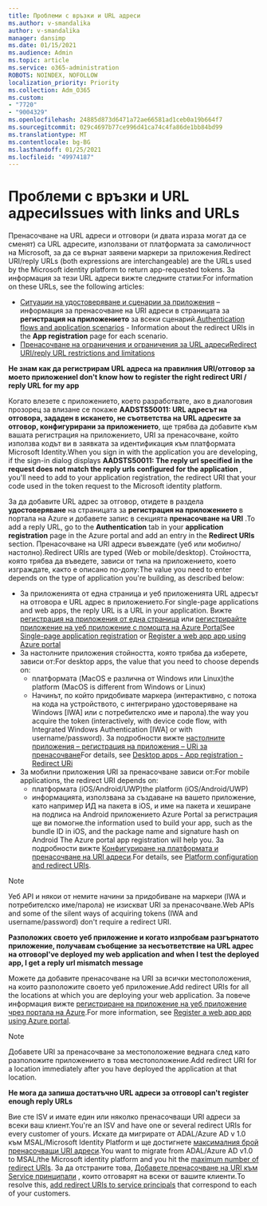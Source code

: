 ```yaml
---
title: Проблеми с връзки и URL адреси
ms.author: v-smandalika
author: v-smandalika
manager: dansimp
ms.date: 01/15/2021
ms.audience: Admin
ms.topic: article
ms.service: o365-administration
ROBOTS: NOINDEX, NOFOLLOW
localization_priority: Priority
ms.collection: Adm_O365
ms.custom:
- "7720"
- "9004329"
ms.openlocfilehash: 24885d873d6471a72ae66581ad1ceb0a19b664f7
ms.sourcegitcommit: 029c4697b77ce996d41ca74c4fa86de1bb84bd99
ms.translationtype: MT
ms.contentlocale: bg-BG
ms.lasthandoff: 01/25/2021
ms.locfileid: "49974187"
---
```

# <a name="issues-with-links-and-urls"></a><span data-ttu-id="3d7a4-102">Проблеми с връзки и URL адреси</span><span class="sxs-lookup"><span data-stu-id="3d7a4-102">Issues with links and URLs</span></span>

<span data-ttu-id="3d7a4-103">Пренасочване на URL адреси и отговори (и двата израза могат да се сменят) са URL адресите, използвани от платформата за самоличност на Microsoft, за да се върнат заявени маркери за приложения.</span><span class="sxs-lookup"><span data-stu-id="3d7a4-103">Redirect URI/reply URLs (both expressions are interchangeable) are the URLs used by the Microsoft identity platform to return app-requested tokens.</span></span> <span data-ttu-id="3d7a4-104">За информация за тези URL адреси вижте следните статии:</span><span class="sxs-lookup"><span data-stu-id="3d7a4-104">For information on these URLs, see the following articles:</span></span>

- <span data-ttu-id="3d7a4-105">[Ситуации на удостоверяване и сценарии за приложения](https://docs.microsoft.com/azure/active-directory/develop/authentication-flows-app-scenarios) – информация за пренасочване на URI адреси в страницата за **регистрация на приложението** за всеки сценарий.</span><span class="sxs-lookup"><span data-stu-id="3d7a4-105">[Authentication flows and application scenarios](https://docs.microsoft.com/azure/active-directory/develop/authentication-flows-app-scenarios) - Information about the redirect URIs in the **App registration** page for each scenario.</span></span>
- [<span data-ttu-id="3d7a4-106">Пренасочване на ограничения и ограничения за URL адреси</span><span class="sxs-lookup"><span data-stu-id="3d7a4-106">Redirect URI/reply URL restrictions and limitations</span></span>](https://docs.microsoft.com/azure/active-directory/develop/reply-url)

<span data-ttu-id="3d7a4-107">**Не знам как да регистрирам URL адреса на правилния URI/отговор за моето приложение**</span><span class="sxs-lookup"><span data-stu-id="3d7a4-107">**I don't know how to register the right redirect URI / reply URL for my app**</span></span>

<span data-ttu-id="3d7a4-108">Когато влезете с приложението, което разработвате, ако в диалоговия прозорец за влизане се покаже **AADSTS50011: URL адресът на отговора, зададен в искането, не съответства на URL адресите за отговор, <your app ID> конфигурирани за приложението**, ще трябва да добавите към вашата регистрация на приложението, URI за пренасочване, който използва кодът ви в заявката за идентификация към платформата Microsoft Identity.</span><span class="sxs-lookup"><span data-stu-id="3d7a4-108">When you sign in with the application you are developing, if the sign-in dialog displays **AADSTS50011: The reply url specified in the request does not match the reply urls configured for the application <your app ID>**, you'll need to add to your application registration, the redirect URI that your code used in the token request to the Microsoft identity platform.</span></span>

<span data-ttu-id="3d7a4-109">За да добавите URL адрес за отговор, отидете в раздела **удостоверяване** на страницата за **регистрация на приложението** в портала на Azure и добавете запис в секцията **пренасочване на URI** .</span><span class="sxs-lookup"><span data-stu-id="3d7a4-109">To add a reply URL, go to the **Authentication** tab in your **application registration** page in the Azure portal and add an entry in the **Redirect URIs** section.</span></span> <span data-ttu-id="3d7a4-110">Пренасочване на URI адреси въвеждате (уеб или мобилно/настолно).</span><span class="sxs-lookup"><span data-stu-id="3d7a4-110">Redirect URIs are typed (Web or mobile/desktop).</span></span> <span data-ttu-id="3d7a4-111">Стойността, която трябва да въведете, зависи от типа на приложението, което изграждате, както е описано по-долу:</span><span class="sxs-lookup"><span data-stu-id="3d7a4-111">The value you need to enter depends on the type of application you're building, as described below:</span></span>

- <span data-ttu-id="3d7a4-112">За приложенията от една страница и уеб приложенията URL адресът на отговора е URL адрес в приложението.</span><span class="sxs-lookup"><span data-stu-id="3d7a4-112">For single-page applications and web apps, the reply URL is a URL in your application.</span></span> <span data-ttu-id="3d7a4-113">Вижте [регистрация на приложения от една страница](https://docs.microsoft.com/azure/active-directory/develop/scenario-spa-app-registration#register-a-redirect-uri) или [регистрирайте приложение на уеб приложение с помощта на Azure Portal](https://docs.microsoft.com/azure/active-directory/develop/scenario-web-app-sign-user-app-registration?tabs=aspnetcore#register-an-app-using-azure-portal)</span><span class="sxs-lookup"><span data-stu-id="3d7a4-113">See [Single-page application registration](https://docs.microsoft.com/azure/active-directory/develop/scenario-spa-app-registration#register-a-redirect-uri) or [Register a web app app using Azure portal](https://docs.microsoft.com/azure/active-directory/develop/scenario-web-app-sign-user-app-registration?tabs=aspnetcore#register-an-app-using-azure-portal)</span></span>
- <span data-ttu-id="3d7a4-114">За настолните приложения стойността, която трябва да изберете, зависи от:</span><span class="sxs-lookup"><span data-stu-id="3d7a4-114">For desktop apps, the value that you need to choose depends on:</span></span>
    - <span data-ttu-id="3d7a4-115">платформата (MacOS е различна от Windows или Linux)</span><span class="sxs-lookup"><span data-stu-id="3d7a4-115">the platform (MacOS is different from Windows or Linux)</span></span>
    - <span data-ttu-id="3d7a4-116">Начинът, по който придобивате маркера (интерактивно, с потока на кода на устройството, с интегрирано удостоверяване на Windows [IWA] или с потребителско име и парола).</span><span class="sxs-lookup"><span data-stu-id="3d7a4-116">the way you acquire the token (interactively, with device code flow, with Integrated Windows Authentication [IWA] or with username/password).</span></span>
    <span data-ttu-id="3d7a4-117">За подробности вижте [настолните приложения – регистрация на приложения – URi за пренасочване](https://docs.microsoft.com/azure/active-directory/develop/scenario-desktop-app-registration#redirect-uris)</span><span class="sxs-lookup"><span data-stu-id="3d7a4-117">For details, see [Desktop apps - App registration - Redirect URi](https://docs.microsoft.com/azure/active-directory/develop/scenario-desktop-app-registration#redirect-uris)</span></span>
- <span data-ttu-id="3d7a4-118">За мобилни приложения URI за пренасочване зависи от:</span><span class="sxs-lookup"><span data-stu-id="3d7a4-118">For mobile applications, the redirect URI depends on:</span></span>
    - <span data-ttu-id="3d7a4-119">платформата (iOS/Android/UWP)</span><span class="sxs-lookup"><span data-stu-id="3d7a4-119">the platform (iOS/Android/UWP)</span></span>
    - <span data-ttu-id="3d7a4-120">информацията, използвана за създаване на вашето приложение, като например ИД на пакета в iOS, и име на пакета и хеширане на подписа на Android приложението Azure Portal за регистрация ще ви помогне.</span><span class="sxs-lookup"><span data-stu-id="3d7a4-120">the information used to build your app, such as the bundle ID in iOS, and the package name and signature hash on Android The Azure portal app registration will help you.</span></span> <span data-ttu-id="3d7a4-121">За подробности вижте [Конфигуриране на платформата и пренасочване на URI адреси](https://docs.microsoft.com/azure/active-directory/develop/scenario-mobile-app-registration#platform-configuration-and-redirect-uris).</span><span class="sxs-lookup"><span data-stu-id="3d7a4-121">For details, see [Platform configuration and redirect URIs](https://docs.microsoft.com/azure/active-directory/develop/scenario-mobile-app-registration#platform-configuration-and-redirect-uris).</span></span>

> [!NOTE]
> <span data-ttu-id="3d7a4-122">Уеб API и някои от немите начини за придобиване на маркери (IWA и потребителско име/парола) не изискват URI за пренасочване.</span><span class="sxs-lookup"><span data-stu-id="3d7a4-122">Web APIs and some of the silent ways of acquiring tokens (IWA and username/password) don't require a redirect URI.</span></span>

<span data-ttu-id="3d7a4-123">**Разположих своето уеб приложение и когато изпробвам разгърнатото приложение, получавам съобщение за несъответствие на URL адрес на отговор**</span><span class="sxs-lookup"><span data-stu-id="3d7a4-123">**I've deployed my web application and when I test the deployed app, I get a reply url mismatch message**</span></span>

<span data-ttu-id="3d7a4-124">Можете да добавите пренасочване на URI за всички местоположения, на които разположите своето уеб приложение.</span><span class="sxs-lookup"><span data-stu-id="3d7a4-124">Add redirect URIs for all the locations at which you are deploying your web application.</span></span> <span data-ttu-id="3d7a4-125">За повече информация вижте [регистриране на приложение на уеб приложение чрез портала на Azure](https://docs.microsoft.com/azure/active-directory/develop/scenario-web-app-sign-user-app-registration).</span><span class="sxs-lookup"><span data-stu-id="3d7a4-125">For more information, see [Register a web app app using Azure portal](https://docs.microsoft.com/azure/active-directory/develop/scenario-web-app-sign-user-app-registration).</span></span>

> [!NOTE]
> <span data-ttu-id="3d7a4-126">Добавете URI за пренасочване за местоположение веднага след като разположите приложението в това местоположение.</span><span class="sxs-lookup"><span data-stu-id="3d7a4-126">Add redirect URI for a location immediately after you have deployed the application at that location.</span></span>

<span data-ttu-id="3d7a4-127">**Не мога да запиша достатъчно URL адреси за отговор**</span><span class="sxs-lookup"><span data-stu-id="3d7a4-127">**I can't register enough reply URLs**</span></span>

<span data-ttu-id="3d7a4-128">Вие сте ISV и имате един или няколко пренасочващи URI адреси за всеки ваш клиент.</span><span class="sxs-lookup"><span data-stu-id="3d7a4-128">You're an ISV and have one or several redirect URIs for every customer of yours.</span></span> <span data-ttu-id="3d7a4-129">Искате да мигрирате от ADAL/Azure AD v 1.0 към MSAL/Microsoft Identity Platform и ще достигнете [максималния брой пренасочващи URI адреси](https://docs.microsoft.com/azure/active-directory/develop/reply-url#maximum-number-of-redirect-uris).</span><span class="sxs-lookup"><span data-stu-id="3d7a4-129">You want to migrate from ADAL/Azure AD v1.0 to MSAL/the Microsoft identity platform and you hit the [maximum number of redirect URIs](https://docs.microsoft.com/azure/active-directory/develop/reply-url#maximum-number-of-redirect-uris).</span></span> <span data-ttu-id="3d7a4-130">За да отстраните това, [Добавете пренасочване на URI към Service принципали](https://docs.microsoft.com/azure/active-directory/develop/reply-url#add-redirect-uris-to-service-principals) , които отговарят на всеки от вашите клиенти.</span><span class="sxs-lookup"><span data-stu-id="3d7a4-130">To resolve this, [add redirect URIs to service principals](https://docs.microsoft.com/azure/active-directory/develop/reply-url#add-redirect-uris-to-service-principals) that correspond to each of your customers.</span></span>
